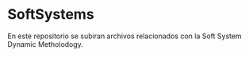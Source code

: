 # SoftSystems
En este repositorio se subiran archivos relacionados con la Soft System Dynamic Metholodogy.

